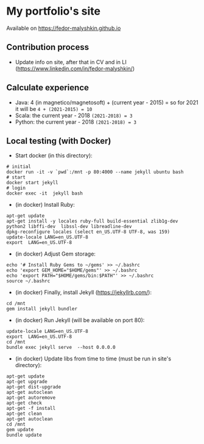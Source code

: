 # My portfolio's site

Available on https://fedor-malyshkin.github.io

## Contribution process

* Update info on site, after that in CV and in LI (https://www.linkedin.com/in/fedor-malyshkin/)

## Calculate experience

* Java: 4 (in magnetico/magnetosoft) + (current year - 2015) = so for 2021 it will be  `4 + (2021-2015) = 10`
* Scala: the current year - 2018 `(2021-2018) = 3`
* Python: the current year - 2018 `(2021-2018) = 3`

## Local testing (with Docker)

* Start docker (in this directory):

```shell
# initial
docker run -it -v `pwd`:/mnt -p 80:4000 --name jekyll ubuntu bash 
# start
docker start jekyll 
# login
docker exec -it  jekyll bash
```

* (in docker) Install Ruby:

```shell
apt-get update
apt-get install -y locales ruby-full build-essential zlib1g-dev python2 libffi-dev  libssl-dev libreadline-dev
dpkg-reconfigure locales (select en_US.UTF-8 UTF-8, was 159)
update-locale LANG=en_US.UTF-8 
export  LANG=en_US.UTF-8 
````

* (in docker) Adjust Gem storage:

```shell
echo '# Install Ruby Gems to ~/gems' >> ~/.bashrc
echo 'export GEM_HOME="$HOME/gems"' >> ~/.bashrc
echo 'export PATH="$HOME/gems/bin:$PATH"' >> ~/.bashrc
source ~/.bashrc
```

* (in docker) Finally, install Jekyll (https://jekyllrb.com/):

```shell
cd /mnt
gem install jekyll bundler 
```

* (in docker) Run Jekyll (will be available on port 80):

```shell
update-locale LANG=en_US.UTF-8 
export  LANG=en_US.UTF-8 
cd /mnt
bundle exec jekyll serve  --host 0.0.0.0
```

* (in docker) Update libs from time to time (must be run in site's directory):

```shell
apt-get update
apt-get upgrade
apt-get dist-upgrade
apt-get autoclean
apt-get autoremove
apt-get check
apt-get -f install
apt-get clean
apt-get autoclean
cd /mnt
gem update
bundle update
```

